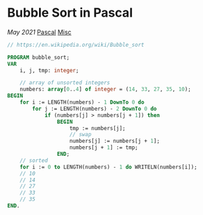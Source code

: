 # Bubble Sort in Pascal

*May 2021* [Pascal](programming.html#pascal) [Misc](programming.html#pascal-misc)

```pascal
// https://en.wikipedia.org/wiki/Bubble_sort

PROGRAM bubble_sort;
VAR
    i, j, tmp: integer;

    // array of unsorted integers
    numbers: array[0..4] of integer = (14, 33, 27, 35, 10);
BEGIN
    for i := LENGTH(numbers) - 1 DownTo 0 do
        for j := LENGTH(numbers) - 2 DownTo 0 do
            if (numbers[j] > numbers[j + 1]) then
                BEGIN
                    tmp := numbers[j];
                    // swap
                    numbers[j] := numbers[j + 1];
                    numbers[j + 1] := tmp;
                END;
    // sorted
    for i := 0 to LENGTH(numbers) - 1 do WRITELN(numbers[i]);
    // 10
    // 14
    // 27
    // 33
    // 35
END.
```